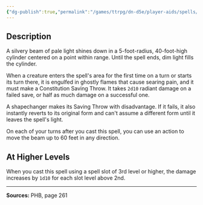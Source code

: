 ```yaml
---
{"dg-publish":true,"permalink":"/games/ttrpg/dn-d5e/player-aids/spells/level-2/moonbeam/","tags":["TTRPG/DND/5e","verbal","somatic","material","concentration","Spell"],"noteIcon":""}
---
```



## Description
A silvery beam of pale light shines down in a 5-foot-radius, 40-foot-high cylinder centered on a point within range.
Until the spell ends, dim light fills the cylinder.

When a creature enters the spell's area for the first time on a turn or starts its turn there, it is engulfed in ghostly flames that cause searing pain, and it must make a Constitution Saving Throw.
It takes `2d10` radiant damage on a failed save, or half as much damage on a successful one.

A shapechanger makes its Saving Throw with disadvantage.
If it fails, it also instantly reverts to its original form and can't assume a different form until it leaves the spell's light.

On each of your turns after you cast this spell, you can use an action to move the beam up to 60 feet in any direction.

## At Higher Levels
When you cast this spell using a spell slot of 3rd level or higher, the damage increases by `1d10` for each slot level above 2nd.

---

**Sources:** PHB, page 261
